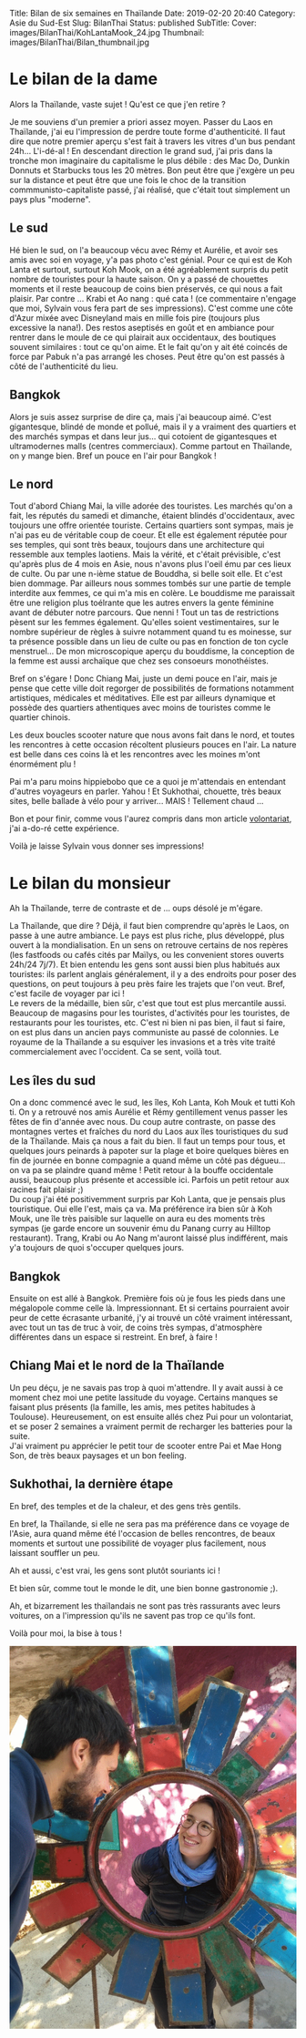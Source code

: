 Title: Bilan de six semaines en Thaïlande
Date: 2019-02-20 20:40
Category: Asie du Sud-Est
Slug: BilanThai
Status: published
SubTitle: 
Cover: images/BilanThai/KohLantaMook_24.jpg
Thumbnail: images/BilanThai/Bilan_thumbnail.jpg

# Le bilan de la dame

Alors la Thaïlande, vaste sujet ! Qu'est ce que j'en retire ?

Je me souviens d'un premier a priori assez moyen. Passer du Laos en Thaïlande, j'ai eu l'impression de perdre toute forme d'authenticité. Il faut dire que notre premier aperçu s'est fait à travers les vitres d'un bus pendant 24h... L'i-dé-al ! En descendant direction le grand sud, j'ai pris dans la tronche mon imaginaire du capitalisme le plus débile : des Mac Do, Dunkin Donnuts et Starbucks tous les 20 mètres. Bon peut être que j'exgère un peu sur la distance et peut être que une fois le choc de la transition commmunisto-capitaliste passé, j'ai réalisé, que c'était tout simplement un pays plus "moderne".

## Le sud 
Hé bien le sud, on l'a beaucoup vécu avec Rémy et Aurélie, et avoir ses amis avec soi en voyage, y'a pas photo c'est génial. Pour ce qui est de Koh Lanta et surtout, surtout Koh Mook, on a été agréablement surpris du petit nombre de touristes pour la haute saison. On y a passé de chouettes moments et il reste beaucoup de coins bien préservés, ce qui nous a fait plaisir. Par contre ... Krabi et Ao nang : qué cata ! (ce commentaire n'engage que moi, Sylvain vous fera part de ses impressions). C'est comme une côte d'Azur mixée avec Disneyland mais en mille fois pire (toujours plus excessive la nana!). Des restos aseptisés en goût et en ambiance pour rentrer dans le moule de ce qui plairait aux occidentaux, des boutiques souvent similaires : tout ce qu'on aime. Et le fait qu'on y ait été coincés de force par Pabuk n'a pas arrangé les choses. Peut être qu'on est passés à côté de l'authenticité du lieu. 

## Bangkok
Alors je suis assez surprise de dire ça, mais j'ai beaucoup aimé. C'est gigantesque, blindé de monde et pollué, mais il y a vraiment des quartiers et des marchés sympas et dans leur jus... qui cotoient de gigantesques et ultramodernes malls (centres commerciaux). Comme partout en Thaïlande, on y mange bien. Bref un pouce en l'air pour Bangkok !

## Le nord
Tout d'abord Chiang Mai, la ville adorée des touristes. Les marchés qu'on a fait, les réputés du samedi et dimanche, étaient blindés d'occidentaux, avec toujours une offre orientée touriste. Certains quartiers sont sympas, mais je n'ai pas eu de véritable coup de coeur. Et elle est également réputée pour ses temples, qui sont très beaux, toujours dans une architecture qui ressemble aux temples laotiens. Mais la vérité, et c'était prévisible, c'est qu'après plus de 4 mois en Asie, nous n'avons plus l'oeil ému par ces lieux de culte. Ou par une n-ième statue de Bouddha, si belle soit elle. Et c'est bien dommage. Par ailleurs nous sommes tombés sur une partie de temple interdite aux femmes, ce qui m'a mis en colère. Le bouddisme me paraissait être une religion plus toélrante que les autres envers la gente féminine avant de débuter notre parcours. Que nenni ! Tout un tas de restrictions pèsent sur les femmes également. Qu'elles soient vestimentaires, sur le nombre supérieur de règles à suivre notamment quand tu es moinesse, sur ta présence possible dans un lieu de culte ou pas en fonction de ton cycle menstruel... De mon microscopique aperçu du bouddisme, la conception de la femme est aussi archaïque que chez ses consoeurs monothéistes.

Bref on s'égare ! Donc Chiang Mai, juste un demi pouce en l'air, mais je pense que cette ville doit regorger de possibilités de formations notamment artistiques, médicales et méditatives. Elle est par ailleurs dynamique et possède des quartiers athentiques avec moins de touristes comme le quartier chinois.

Les deux boucles scooter nature que nous avons fait dans le nord, et toutes les rencontres à cette occasion récoltent plusieurs pouces en l'air. La nature est belle dans ces coins là et les rencontres avec les moines m'ont énormément plu !

Pai m'a paru moins hippiebobo que ce a quoi je m'attendais en entendant d'autres voyageurs en parler. Yahou ! Et Sukhothai, chouette, très beaux sites, belle ballade à vélo pour y arriver... MAIS ! Tellement chaud ...

Bon et pour finir, comme vous l'aurez compris dans mon article <a href="Pui.html">volontariat</a>, j'ai a-do-ré cette expérience.

Voilà je laisse Sylvain vous donner ses impressions!


# Le bilan du monsieur
Ah la Thaïlande, terre de contraste et de ... oups désolé je m'égare.

La Thaïlande, que dire ? Déjà, il faut bien comprendre qu'après le Laos, on passe à une autre ambiance. Le pays est plus riche, plus développé, plus ouvert à la mondialisation. En un sens on retrouve certains de nos repères (les fastfoods ou cafés cités par Maïlys, ou les convenient stores ouverts 24h/24 7j/7). Et bien entendu les gens sont aussi bien plus habitués aux touristes: ils parlent anglais généralement, il y a des endroits pour poser des questions, on peut toujours à peu près faire les trajets que l'on veut. Bref, c'est facile de voyager par ici !  
Le revers de la médaille, bien sûr, c'est que tout est plus mercantile aussi. Beaucoup de magasins pour les touristes, d'activités pour les touristes, de restaurants pour les touristes, etc. C'est ni bien ni pas bien, il faut si faire, on est plus dans un ancien pays communiste au passé de colonnies. Le royaume de la Thaïlande a su esquiver les invasions et a très vite traité commercialement avec l'occident. Ca se sent, voilà tout.

## Les îles du sud
On a donc commencé avec le sud, les îles, Koh Lanta, Koh Mouk et tutti Koh ti. On y a retrouvé nos amis Aurélie et Rémy gentillement venus passer les fêtes de fin d'année avec nous. Du coup autre contraste, on passe des montagnes vertes et fraîches du nord du Laos aux îles touristiques du sud de la Thaïlande. Mais ça nous a fait du bien. Il faut un temps pour tous, et quelques jours peinards à papoter sur la plage et boire quelques bières en fin de journée en bonne compagnie a quand même un côté pas dégueu... on va pa se plaindre quand même ! Petit retour à la bouffe occidentale aussi, beaucoup plus présente et accessible ici. Parfois un petit retour aux racines fait plaisir ;)  
Du coup j'ai été positivemment surpris par Koh Lanta, que je pensais plus touristique. Oui elle l'est, mais ça va. Ma préférence ira bien sûr à Koh Mouk, une île très paisible sur laquelle on aura eu des moments très sympas (je garde encore un souvenir ému du Panang curry au Hilltop restaurant).
Trang, Krabi ou Ao Nang m'auront laissé plus indifférent, mais y'a toujours de quoi s'occuper quelques jours.

## Bangkok
Ensuite on est allé à Bangkok. Première fois où je fous les pieds dans une mégalopole comme celle là. Impressionnant. Et si certains pourraient avoir peur de cette écrasante urbanité, j'y ai trouvé un côté vraiment intéressant, avec tout un tas de truc à voir, de coins très sympas, d'atmosphère différentes dans un espace si restreint. En bref, à faire !

## Chiang Mai et le nord de la Thaïlande
Un peu déçu, je ne savais pas trop à quoi m'attendre. Il y avait aussi à ce moment chez moi une petite lassitude du voyage. Certains manques se faisant plus présents (la famille, les amis, mes petites habitudes à Toulouse). Heureusement, on est ensuite allés chez Pui pour un volontariat, et se poser 2 semaines a vraiment permit de recharger les batteries pour la suite.  
J'ai vraiment pu apprécier le petit tour de scooter entre Pai et Mae Hong Son, de très beaux paysages et un bon feeling.

## Sukhothai, la dernière étape
En bref, des temples et de la chaleur, et des gens très gentils.

En bref, la Thaïlande, si elle ne sera pas ma préférence dans ce voyage de l'Asie, aura quand même été l'occasion de belles rencontres, de beaux moments et surtout une possibilité de voyager plus facilement, nous laissant souffler un peu.

Ah et aussi, c'est vrai, les gens sont plutôt souriants ici !

Et bien sûr, comme tout le monde le dit, une bien bonne gastronomie ;).

Ah, et bizarrement les thaïlandais ne sont pas très rassurants avec leurs voitures, on a l'impression qu'ils ne savent pas trop ce qu'ils font.

Voilà pour moi, la bise à tous !

<img src="images/BilanThai/Mirror.gif">